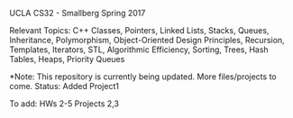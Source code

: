 UCLA CS32 - Smallberg Spring 2017

Relevant Topics: 
C++ Classes, Pointers, Linked Lists, Stacks, Queues, Inheritance, Polymorphism, Object-Oriented Design Principles, Recursion, Templates, Iterators, STL, Algorithmic Efficiency, Sorting, Trees, Hash Tables, Heaps, Priority Queues

*Note: This repository is currently being updated. More files/projects to come. Status: Added Project1

To add:
HWs 2-5
Projects 2,3
